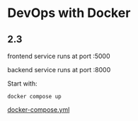 # DevOps with Docker
## 2.3

frontend service runs at port :5000

backend service runs at port :8000

Start with:
```
docker compose up
```

[docker-compose.yml](docker-compose.yml)
